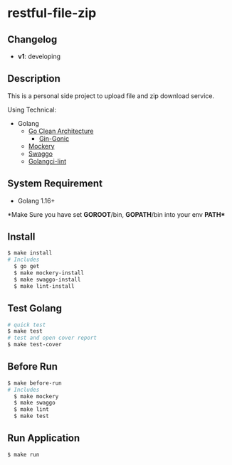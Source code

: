 # restful-file-zip

## Changelog

- **v1**: developing

## Description

This is a personal side project to upload file and zip download service.

Using Technical:

- Golang
  - [Go Clean Architecture](https://github.com/bxcodec/go-clean-arch)
    - [Gin-Gonic](https://gin-gonic.com/)
  - [Mockery](https://github.com/vektra/mockery)
  - [Swaggo](https://github.com/swaggo/swag)
  - [Golangci-lint](https://github.com/golangci/golangci-lint)

## System Requirement

- Golang 1.16+

\*Make Sure you have set **GOROOT**/bin, **GOPATH**/bin into your env **PATH\***

## Install

```bash
$ make install
# Includes
  $ go get
  $ make mockery-install
  $ make swaggo-install
  $ make lint-install
```

## Test Golang

```bash
# quick test
$ make test
# test and open cover report
$ make test-cover
```

## Before Run

```bash
$ make before-run
# Includes
  $ make mockery
  $ make swaggo
  $ make lint
  $ make test
```

## Run Application

```bash
$ make run
```
